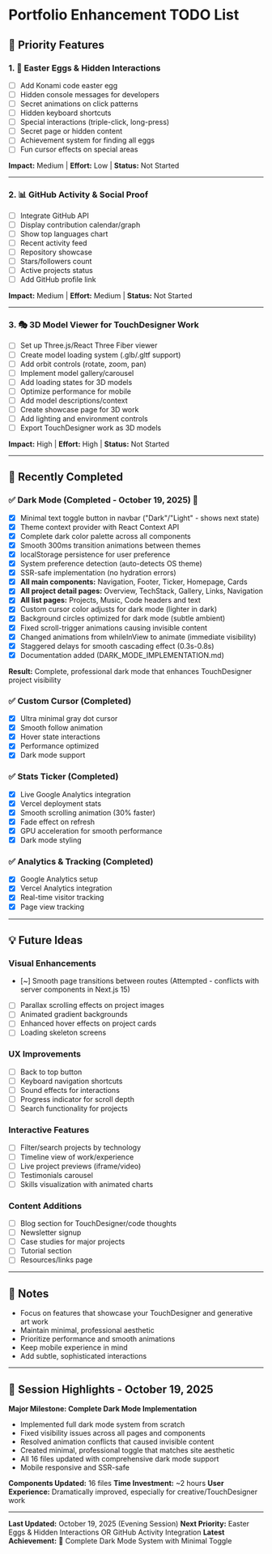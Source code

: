 # Portfolio Enhancement TODO List

## 🎯 Priority Features

### 1. 🎨 Easter Eggs & Hidden Interactions
- [ ] Add Konami code easter egg
- [ ] Hidden console messages for developers
- [ ] Secret animations on click patterns
- [ ] Hidden keyboard shortcuts
- [ ] Special interactions (triple-click, long-press)
- [ ] Secret page or hidden content
- [ ] Achievement system for finding all eggs
- [ ] Fun cursor effects on special areas

**Impact:** Medium | **Effort:** Low | **Status:** Not Started

---

### 2. 📊 GitHub Activity & Social Proof
- [ ] Integrate GitHub API
- [ ] Display contribution calendar/graph
- [ ] Show top languages chart
- [ ] Recent activity feed
- [ ] Repository showcase
- [ ] Stars/followers count
- [ ] Active projects status
- [ ] Add GitHub profile link

**Impact:** Medium | **Effort:** Medium | **Status:** Not Started

---

### 3. 🎭 3D Model Viewer for TouchDesigner Work
- [ ] Set up Three.js/React Three Fiber viewer
- [ ] Create model loading system (.glb/.gltf support)
- [ ] Add orbit controls (rotate, zoom, pan)
- [ ] Implement model gallery/carousel
- [ ] Add loading states for 3D models
- [ ] Optimize performance for mobile
- [ ] Add model descriptions/context
- [ ] Create showcase page for 3D work
- [ ] Add lighting and environment controls
- [ ] Export TouchDesigner work as 3D models

**Impact:** High | **Effort:** High | **Status:** Not Started

---

## 🚀 Recently Completed

### ✅ Dark Mode (Completed - October 19, 2025) 🌙
- [x] Minimal text toggle button in navbar ("Dark"/"Light" - shows next state)
- [x] Theme context provider with React Context API
- [x] Complete dark color palette across all components
- [x] Smooth 300ms transition animations between themes
- [x] localStorage persistence for user preference
- [x] System preference detection (auto-detects OS theme)
- [x] SSR-safe implementation (no hydration errors)
- [x] **All main components:** Navigation, Footer, Ticker, Homepage, Cards
- [x] **All project detail pages:** Overview, TechStack, Gallery, Links, Navigation
- [x] **All list pages:** Projects, Music, Code headers and text
- [x] Custom cursor color adjusts for dark mode (lighter in dark)
- [x] Background circles optimized for dark mode (subtle ambient)
- [x] Fixed scroll-trigger animations causing invisible content
- [x] Changed animations from whileInView to animate (immediate visibility)
- [x] Staggered delays for smooth cascading effect (0.3s-0.8s)
- [x] Documentation added (DARK_MODE_IMPLEMENTATION.md)

**Result:** Complete, professional dark mode that enhances TouchDesigner project visibility

### ✅ Custom Cursor (Completed)
- [x] Ultra minimal gray dot cursor
- [x] Smooth follow animation
- [x] Hover state interactions
- [x] Performance optimized
- [x] Dark mode support

### ✅ Stats Ticker (Completed)
- [x] Live Google Analytics integration
- [x] Vercel deployment stats
- [x] Smooth scrolling animation (30% faster)
- [x] Fade effect on refresh
- [x] GPU acceleration for smooth performance
- [x] Dark mode styling

### ✅ Analytics & Tracking (Completed)
- [x] Google Analytics setup
- [x] Vercel Analytics integration
- [x] Real-time visitor tracking
- [x] Page view tracking

---

## 💡 Future Ideas

### Visual Enhancements
- [~] Smooth page transitions between routes (Attempted - conflicts with server components in Next.js 15)
- [ ] Parallax scrolling effects on project images
- [ ] Animated gradient backgrounds
- [ ] Enhanced hover effects on project cards
- [ ] Loading skeleton screens

### UX Improvements
- [ ] Back to top button
- [ ] Keyboard navigation shortcuts
- [ ] Sound effects for interactions
- [ ] Progress indicator for scroll depth
- [ ] Search functionality for projects

### Interactive Features
- [ ] Filter/search projects by technology
- [ ] Timeline view of work/experience
- [ ] Live project previews (iframe/video)
- [ ] Testimonials carousel
- [ ] Skills visualization with animated charts

### Content Additions
- [ ] Blog section for TouchDesigner/code thoughts
- [ ] Newsletter signup
- [ ] Case studies for major projects
- [ ] Tutorial section
- [ ] Resources/links page

---

## 📝 Notes

- Focus on features that showcase your TouchDesigner and generative art work
- Maintain minimal, professional aesthetic
- Prioritize performance and smooth animations
- Keep mobile experience in mind
- Add subtle, sophisticated interactions

---

## 🎊 Session Highlights - October 19, 2025

**Major Milestone: Complete Dark Mode Implementation**
- Implemented full dark mode system from scratch
- Fixed visibility issues across all pages and components  
- Resolved animation conflicts that caused invisible content
- Created minimal, professional toggle that matches site aesthetic
- All 16 files updated with comprehensive dark mode support
- Mobile responsive and SSR-safe

**Components Updated:** 16 files
**Time Investment:** ~2 hours
**User Experience:** Dramatically improved, especially for creative/TouchDesigner work

---

**Last Updated:** October 19, 2025 (Evening Session)
**Next Priority:** Easter Eggs & Hidden Interactions OR GitHub Activity Integration
**Latest Achievement:** 🌙 Complete Dark Mode System with Minimal Toggle


